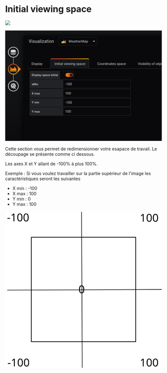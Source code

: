 # Initial viewing space
[![](../../resource/Go-back.png)](README.md)

![display](../../screenshots/editor/initial/initial-view-space.jpg)


Cette section vous permet de redimensionner votre esapace de travail. Le découpage se présente comme ci dessous.

Les axes X et Y allant de -100% à plus 100%. 

Exemple :
Si vous voulez travailler sur la partie supérieur de l'image les caractéristiques seront les suivantes
- X min : -100
- X max : 100
- Y min : 0
- Y max : 100

![decoupage](../../screenshots/editor/initial/initial-decoupage.svg)
